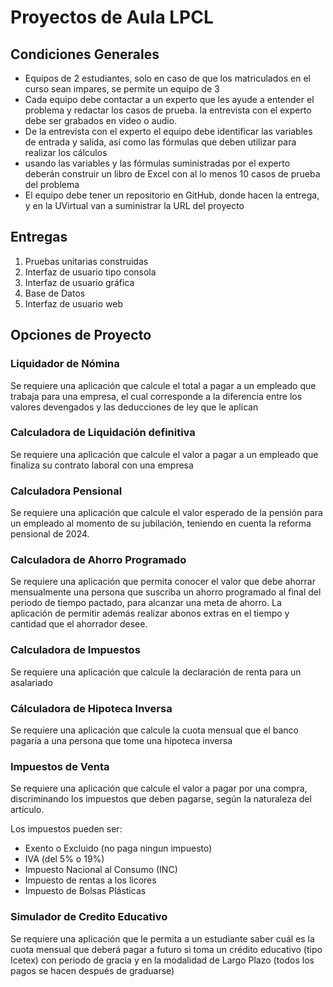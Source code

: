 # Proyectos de Aula LPCL

##	Condiciones Generales
-	Equipos de 2 estudiantes, solo en caso de que los matriculados en el curso sean impares, se permite un equipo de 3
-	Cada equipo debe contactar a un experto que les ayude a entender el problema y redactar los casos de prueba. la entrevista con el experto debe ser grabados en video o audio.
-	De la entrevista con el experto el equipo debe identificar las variables de entrada y salida, así como las fórmulas que deben utilizar para realizar los cálculos
- usando las variables y las fórmulas suministradas por el experto deberán construir un libro de Excel con al lo menos 10 casos de prueba del problema
-	El equipo debe tener un repositorio en GitHub, donde hacen la entrega, y en la UVirtual van a suministrar la URL del proyecto

##		Entregas

1. Pruebas unitarias construidas 
2. Interfaz de usuario tipo consola 
3. Interfaz de usuario gráfica
4. Base de Datos
5. Interfaz de usuario web

## Opciones de Proyecto

###	Liquidador de Nómina

Se requiere una aplicación que calcule el total a pagar a un empleado que trabaja para una empresa, el cual corresponde a la diferencia entre los valores devengados y las deducciones de ley que le aplican


###	Calculadora de Liquidación definitiva

Se requiere una aplicación que calcule el valor a pagar a un empleado que finaliza su contrato laboral con una empresa

###	Calculadora Pensional

Se requiere una aplicación que calcule el valor esperado de la pensión para un empleado al momento de su jubilación, teniendo en cuenta la reforma pensional de 2024.

### Calculadora de Ahorro Programado

Se requiere una aplicación que permita conocer el valor que debe ahorrar mensualmente una persona que suscriba un ahorro programado al final del periodo de tiempo pactado, para alcanzar una meta de ahorro. La aplicación de permitir además realizar abonos extras en el tiempo y cantidad que el ahorrador desee.

###	Calculadora de Impuestos

Se requiere una aplicación que calcule la declaración de renta para un asalariado

###	Cálculadora de Hipoteca Inversa

Se requiere una aplicación que calcule la cuota mensual que el banco pagaría a una persona que tome una hipoteca inversa

###	Impuestos de Venta

Se requiere una aplicación que calcule el valor a pagar por una compra, discriminando los impuestos que deben pagarse, según la naturaleza del artículo.

Los impuestos pueden ser:
- Exento o Excluido (no paga ningun impuesto)
- IVA (del 5% o 19%)
- Impuesto Nacional al Consumo (INC)
- Impuesto de rentas a los licores
- Impuesto de Bolsas Plásticas

### Simulador de Credito Educativo

Se requiere una aplicación que le permita a un estudiante saber cuál es la cuota mensual que deberá pagar a futuro si toma un crédito educativo (tipo Icetex)
con periodo de gracia y en la modalidad de Largo Plazo (todos los pagos se hacen después de graduarse)
